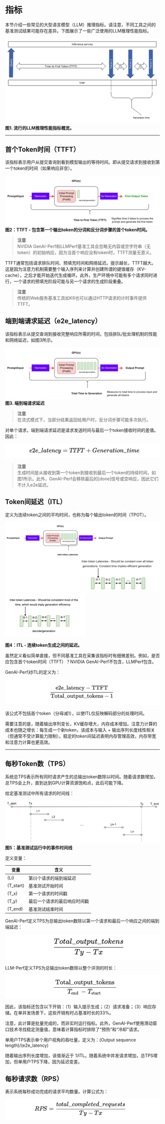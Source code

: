 # 指标

本节介绍一些常见的大型语言模型（LLM）推理指标。请注意，不同工具之间的基准测试结果可能存在差异。下图展示了一些广泛使用的LLM推理性能指标。

![alt text](./images/image-5.png)
**图1. 流行的LLM推理性能指标概览。**

---

## 首个Token时间（TTFT）

该指标表示用户从提交查询到看到模型输出的等待时间。即从提交请求到接收到第一个token的时间（如果响应非空）。

![alt text](./images/image-6.png)
**图2：TTFT - 包含第一个输出token的分词和反分词步骤的首个token时间。**

> **注意**  
> NVIDIA GenAI-Perf和LLMPerf基准工具会忽略无内容或空字符串（无token）的初始响应，因为当首个响应没有token时，TTFT测量无意义。

TTFT通常包括请求排队时间、预填充时间和网络延迟。提示越长，TTFT越大。这是因为注意力机制需要整个输入序列来计算并创建所谓的键值缓存（KV-cache），之后才能开始迭代生成循环。此外，生产环境中可能有多个请求同时进行，一个请求的预填充阶段可能与另一个请求的生成阶段重叠。

> **注意**  
> 传统的Web服务基准工具如K6也可以通过HTTP请求的计时事件提供TTFT。

## 端到端请求延迟（e2e_latency）

该指标表示从提交查询到接收完整响应所需的时间，包括排队/批处理机制的性能和网络延迟，如图3所示。

![alt text](./images/image-7.png)
**图3. 端到端请求延迟**

> **注意**  
> 在流式模式下，当部分结果返回给用户时，反分词步骤可能多次执行。

对单个请求，端到端请求延迟是请求发送时间与最后一个token接收时间的差值。因此：

![alt text](images/image-19.png)

> **注意**  
> 生成时间是从接收到第一个token到接收到最后一个token的持续时间，如图1所示。此外，GenAI-Perf会移除最后的[done]信号或空响应，因此它们不计入e2e延迟。

## Token间延迟（ITL）

定义为连续token之间的平均时间，也称为每个输出token的时间（TPOT）。

![alt text](./images/image-8.png)
![alt text](./images/image-9.png)

**图4：ITL - 连续token生成之间的延迟。**

虽然定义看似简单直接，但不同基准工具在采集该指标时有细微差别。例如，是否应包含首个token时间（TTFT）？NVIDIA GenAI-Perf不包含，LLMPerf包含。

GenAI-Perf对ITL的定义为：

![alt text](images/image-20.png)


该公式不包括首个token（分母减1），以使ITL仅反映解码部分的处理时间。

需要注意的是，随着输出序列变长，KV缓存增大，内存成本增加。注意力计算的成本也随之增长：每生成一个新token，该成本与输入 + 输出序列长度线性相关（但通常不受计算能力限制）。稳定的token间延迟表明内存管理高效，内存带宽和注意力计算也更高效。

---

## 每秒Token数（TPS）

系统总TPS表示所有同时请求产生的总输出token数除以时间。随着请求数增加，总TPS会上升，直到达到GPU计算资源饱和点，此后可能下降。

给定基准测试中所有请求的时间线：

![alt text](./images/image-10.png) 
**图5：基准测试运行中的事件时间线**

定义变量：

| 变量       | 含义                         |
|------------|------------------------------|
| \(Li\)    | 第\(i\)个请求的端到端延迟    |
| \(T_start\) | 基准测试开始时间          |
| \(T_x\)    | 第一个请求的时间戳           |
| \(T_y\)    | 最后一个请求的最后响应时间戳 |
| \(T_end\)   | 基准测试结束时间          |

GenAI-Perf定义TPS为总输出token数除以第一个请求和最后一个响应之间的端到端延迟：

![alt text](images/image-22.png)

LLM-Perf定义TPS为总输出token数除以整个评测的时长：

![alt text](images/image-23.png)

因此，该指标还包含以下开销：（1）输入提示生成；（2）请求准备；（3）响应存储。在单并发场景下，这些开销有时占基准时长的33%。

注意，此计算是批量完成的，而非实时运行指标。此外，GenAI-Perf使用滑动窗口技术寻找稳定测量值，意味着计算指标时排除了“预热”和“冷却”请求。

单用户TPS表示单个用户视角的吞吐量，定义为：(Output sequence length)/(e2e_latency)

随着输出序列长度增加，该值渐近于 1/ITL。随着系统中并发请求增加，总TPS增加，但单用户TPS下降，因为延迟变差。


## 每秒请求数（RPS）

表示系统每秒成功完成的请求平均数量。计算公式为：

![alt text](images/image-21.png)